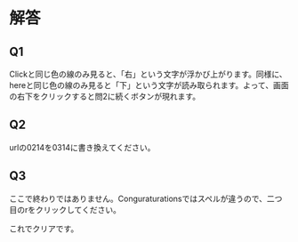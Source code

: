 # 解答
## Q1
Clickと同じ色の線のみ見ると、「右」という文字が浮かび上がります。同様に、hereと同じ色の線のみ見ると「下」という文字が読み取られます。よって、画面の右下をクリックすると問2に続くボタンが現れます。

## Q2
urlの0214を0314に書き換えてください。

## Q3
ここで終わりではありません。Conguraturationsではスペルが違うので、二つ目のrをクリックしてください。

これでクリアです。